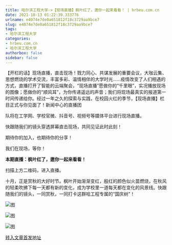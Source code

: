 ```yaml
---
title: 哈尔滨工程大学->【现场直播】枫叶红了，邀你一起来看看！ | hrbeu.com.cn
date: 2021-10-13 01:22:39.333776
urlname: e4074e7de0a651812f18c3729aa9bce7
slug: e4074e7de0a651812f18c3729aa9bce7
tags: 
- 哈尔滨工程大学
categories:
- hrbeu.com.cn
- 哈尔滨工程大学
authorbox: false
sidebar: false
---
```

【开栏的话】现场直播，直击现场！戮力同心、共谋发展的重要会议，大咖云集、思想燃烧的学术交流，丰富多彩、温情相伴的大学时光……疫情改变了人们相遇的方式，直播打开了智能的云端聚会，“现场直播”愿做你的“千里眼”，实况播放现场的图像；愿做你的“顺风耳”，为你传递遥远的声音；我们将现场最真实的报道第一时间传递给你。经过一年之久的探索与实践，在校园火红的季节，【现场直播】栏目正式与你见面了！新闻中心的直播团
<!--more-->
队将在工学网、学校官微、抖音号、视频号等媒体平台进行现场直播。

快跟随我们的镜头穿透屏幕直击现场，共同见证此时此刻！

期待你的加入，也期待你的分享！

我们在现场，等你！

**本期直播：枫叶红了，邀你一起来看看！**

扫描上方二维码，进入直播。

十月，正是赏秋的大好时节。枫叶开始渐渐变红，殷红的颜色似火苗燃烧，在秋风的轻柔吹拂下每一天都有新的变化，成为学校里一道每天都在变化的风景线。快跟随我们的镜头，一同赏秋，一同打卡这群哈工程专属的“国庆树”！

![图](http://gongxue.cn/__local/C/76/DD/A268D1C6EE68373E3B62920BFC6_17BC39DA_31ACA.jpg)

![图](http://gongxue.cn/__local/2/B4/6D/1BCA4F8969CE9FC4AA680FEE2DC_11553D9E_6996.png)

![图](http://gongxue.cn/__local/3/5F/CF/870F51D2BB218AAD88F13844E49_06C8EDAB_18C4.jpg)

[转入文章首发地址](http://gongxue.cn/info/1141/68116.htm)